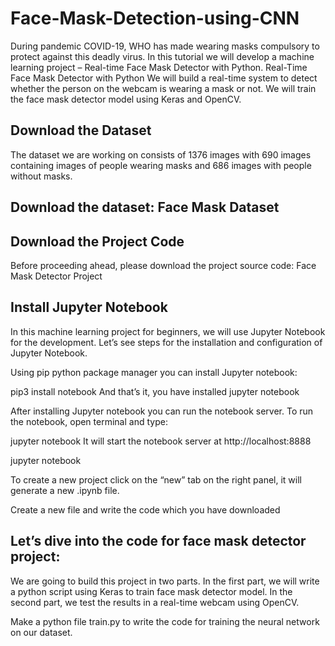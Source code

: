 # Face-Mask-Detection-using-CNN
During pandemic COVID-19, WHO has made wearing masks compulsory to protect against this deadly virus. In this tutorial we will develop a machine learning project – Real-time Face Mask Detector with Python.
Real-Time Face Mask Detector with Python
We will build a real-time system to detect whether the person on the webcam is wearing a mask or not. We will train the face mask detector model using Keras and OpenCV.

## Download the Dataset
The dataset we are working on consists of 1376 images with 690 images containing images of people wearing masks and 686 images with people without masks.

## Download the dataset: Face Mask Dataset

## Download the Project Code
Before proceeding ahead, please download the project source code: Face Mask Detector Project

## Install Jupyter Notebook
In this machine learning project for beginners, we will use Jupyter Notebook for the development. Let’s see steps for the installation and configuration of Jupyter Notebook.

Using pip python package manager you can install Jupyter notebook:

pip3 install notebook
And that’s it, you have installed jupyter notebook

After installing Jupyter notebook you can run the notebook server. To run the notebook, open terminal and type:

jupyter notebook
It will start the notebook server at http://localhost:8888

jupyter notebook

To create a new project click on the “new” tab on the right panel, it will generate a new .ipynb file.

Create a new file and write the code which you have downloaded

## Let’s dive into the code for face mask detector project:
We are going to build this project in two parts. In the first part, we will write a python script using Keras to train face mask detector model. In the second part, we test the results in a real-time webcam using OpenCV.

Make a python file train.py to write the code for training the neural network on our dataset. 
